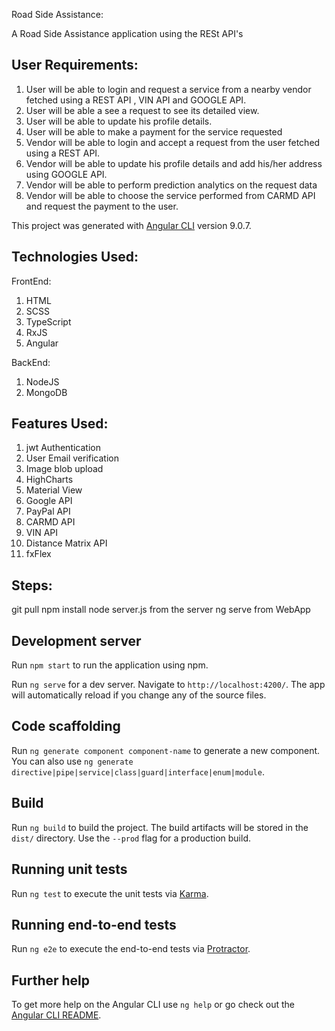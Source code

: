  Road Side Assistance:

A Road Side Assistance application using the RESt API's

## User Requirements:

1. User will be able to login and request a service from a nearby vendor fetched using a REST API , VIN API and GOOGLE API.
2. User will be able a see a request to see its detailed view.
3. User will be able to update his profile details.
4. User will be able to make a payment for the service requested
5. Vendor will be able to login and accept a request from the user fetched using a REST API.
6. Vendor will be able to update his profile details and add his/her address using GOOGLE API.
7. Vendor will be able to perform prediction analytics on the request data
8. Vendor will be able to choose the service performed from CARMD API and request the payment to the user.


This project was generated with [Angular CLI](https://github.com/angular/angular-cli) version 9.0.7.

## Technologies Used:
FrontEnd: 
1. HTML
2. SCSS
3. TypeScript
4. RxJS
5. Angular

BackEnd:
1. NodeJS
2. MongoDB

## Features Used:
1. jwt Authentication
2. User Email verification
3. Image blob upload
4. HighCharts
5. Material View
6. Google API
7. PayPal API
8. CARMD API
9. VIN API
10. Distance Matrix API
11. fxFlex

## Steps:
git pull
npm install
node server.js from the server 
ng serve from WebApp

## Development server

Run `npm start` to run the application using npm.

Run `ng serve` for a dev server. Navigate to `http://localhost:4200/`. The app will automatically reload if you change any of the source files.

## Code scaffolding

Run `ng generate component component-name` to generate a new component. You can also use `ng generate directive|pipe|service|class|guard|interface|enum|module`.

## Build

Run `ng build` to build the project. The build artifacts will be stored in the `dist/` directory. Use the `--prod` flag for a production build.

## Running unit tests

Run `ng test` to execute the unit tests via [Karma](https://karma-runner.github.io).

## Running end-to-end tests

Run `ng e2e` to execute the end-to-end tests via [Protractor](http://www.protractortest.org/).

## Further help

To get more help on the Angular CLI use `ng help` or go check out the [Angular CLI README](https://github.com/angular/angular-cli/blob/master/README.md).
